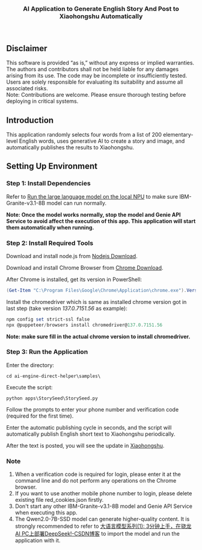 <br>

<div align="center">
  <h3>AI Application to Generate English Story And Post to Xiaohongshu Automatically</h3>
</div>

<br>

## Disclaimer
This software is provided “as is,” without any express or implied warranties. The authors and contributors shall not be held liable for any damages arising from its use. The code may be incomplete or insufficiently tested. Users are solely responsible for evaluating its suitability and assume all associated risks. <br>
Note: Contributions are welcome. Please ensure thorough testing before deploying in critical systems.

## Introduction 
This application randomly selects four words from a list of 200 elementary-level English words, uses generative AI to create a story and image, and automatically publishes the results to Xiaohongshu.

## Setting Up Environment
### Step 1: Install Dependencies
Refer to [Run the large language model on the local NPU](https://github.com/quic/ai-engine-direct-helper/blob/main/samples/genie/python/README.md) to make sure IBM-Granite-v3.1-8B model can run normally.

**Note: Once the model works normally, stop the model and Genie API Service to avoid affect the execution of this app. This application will start them automatically when running.**

### Step 2: Install Required Tools

Download and install node.js from [Nodejs Download](https://nodejs.org/zh-cn/download).

Download and install Chrome Browser from [Chrome Download](https://www.google.cn/intl/zh-CN/chrome/next-steps.html?statcb=1&installdataindex=empty&defaultbrowser=0).

After Chrome is installed, get its version in PowerShell:

```powershell
(Get-Item "C:\Program Files\Google\Chrome\Application\chrome.exe").VersionInfo
```

Install the chromedriver which is same as installed chrome version got in last step (take version *137.0.7151.56* as example):

```powershell
npm config set strict-ssl false
npx @puppeteer/browsers install chromedriver@137.0.7151.56
```

**Note: make sure fill in the actual chrome version to install chromedriver.** 

### Step 3: Run the Application

Enter the directory:

```
cd ai-engine-direct-helper\samples\
```

Execute the script:

```
python apps\StorySeed\StorySeed.py
```

Follow the prompts to enter your phone number and verification code (required for the first time).

Enter the automatic publishing cycle in seconds, and the script will automatically publish English short text to Xiaohongshu periodically.

After the text is posted, you will see the update in [Xiaohongshu](https://creator.xiaohongshu.com/new/note-manager).

### Note
1. When a verification code is required for login, please enter it at the command line and do not perform any operations on the Chrome browser.
2. If you want to use another mobile phone number to login, please delete existing file red_cookies.json firstly.
3. Don't start any other IBM-Granite-v3.1-8B model and Genie API Service when executing this app.
4. The Qwen2.0-7B-SSD model can generate higher-quality content. It is strongly recommended to refer to [大语言模型系列(1): 3分钟上手，在骁龙AI PC上部署DeepSeek!-CSDN博客](https://blog.csdn.net/csdnsqst0050/article/details/149425691) to import the model and run the application with it.